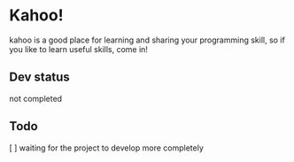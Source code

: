 # Kahoo!
kahoo is a good place for learning and sharing your programming skill,
so if you like to learn useful skills, come in!
## Dev status
not completed
## Todo
[ ] waiting for the project to develop more completely